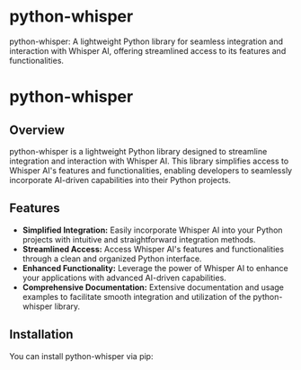 # python-whisper
python-whisper: A lightweight Python library for seamless integration and interaction with Whisper AI, offering streamlined access to its features and functionalities.
# python-whisper

## Overview

python-whisper is a lightweight Python library designed to streamline integration and interaction with Whisper AI. This library simplifies access to Whisper AI's features and functionalities, enabling developers to seamlessly incorporate AI-driven capabilities into their Python projects.

## Features

- **Simplified Integration:** Easily incorporate Whisper AI into your Python projects with intuitive and straightforward integration methods.
- **Streamlined Access:** Access Whisper AI's features and functionalities through a clean and organized Python interface.
- **Enhanced Functionality:** Leverage the power of Whisper AI to enhance your applications with advanced AI-driven capabilities.
- **Comprehensive Documentation:** Extensive documentation and usage examples to facilitate smooth integration and utilization of the python-whisper library.

## Installation

You can install python-whisper via pip:

